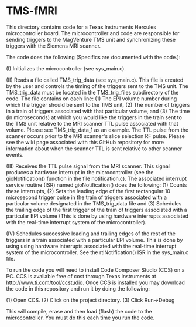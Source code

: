 # TMS-fMRI
This directory contains code for a Texas Instruments Hercules microcontroller board. The microcontroller and code are responsible for sending triggers to the MagVenture TMS unit and synchronizing these triggers with the Siemens MRI scanner. 

The code does the following (Specifics are documented with the code.):

(I) Initializes the microcontroller (see sys_main.c).

(II) Reads a file called TMS_trig_data (see sys_main.c). This file is created by the user and controls the timing of the triggers sent to the TMS unit. The TMS_trig_data must be located in the TMS_trig_files subdirectory of the code. The file contains on each line: (1) The EPI volume number during which the trigger should be sent to the TMS unit, (2) The number of triggers in a train of triggers associated with that particular volume, and (3) The time (in microseconds) at which you would like the triggers in the train sent to the TMS unit relative to the MRI scanner TTL pulse associated with that volume. Please see TMS_trig_data_1 as an example. The TTL pulse from the scanner occurs prior to the MRI scanner's slice selection RF pulse. Please see the wiki page associated with this GitHub repository for more information about when the scanner TTL is sent relative to other scanner events.

(III) Receives the TTL pulse signal from the MRI scanner. This signal produces a hardware interrupt in the microcontroller (see the gioNotification() function in the file notification.c). The associated interrupt service routine (ISR) named gioNotification() does the following: (1) Counts these interrupts, (2) Sets the leading edge of the first rectangular 10 microsecond trigger pulse in the train of triggers associated with a particular volume designated in the TMS_trig_data file and (3) Schedules the trailing edge of the first trigger of the train of triggers associated with a particular EPI volume (This is done by using hardware interrupts associated with the real-time interrupt system of the microcontroller).

(IV) Schedules successive leading and trailing edges of the rest of the triggers in a train associated with a particular EPI volume. This is done by using using hardware interrupts associated with the real-time interrupt system of the microcontroller. See the rtiNotification() ISR in the sys_main.c file.

To run the code you will need to install Code Composer Studio (CCS) on a PC. CCS is available free of cost through Texas Instruments at http://www.ti.com/tool/ccstudio. Once CCS is installed you may download the code in this repository and run it by doing the following:

(1) Open CCS.
(2) Click on the project directory.
(3) Click Run->Debug

This will compile, erase and then load (flash) the code to the microcontroller. You must do this each time you run the code.



